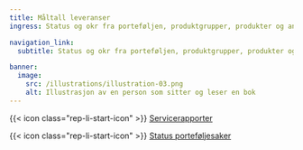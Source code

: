 ```yaml
---
title: Måltall leveranser
ingress: Status og okr fra porteføljen, produktgrupper, produkter og andre leveranseområder

navigation_link:
  subtitle: Status og okr fra porteføljen, produktgrupper, produkter og andre leveranseområder

banner:
  image:
    src: /illustrations/illustration-03.png
    alt: Illustrasjon av en person som sitter og leser en bok
---
```


{{< icon class="rep-li-start-icon" >}} [Servicerapporter](https://www.altinndigital.no/internt-dashboard/)  

{{< icon class="rep-li-start-icon" >}} [Status porteføljesaker](https://github.com/digdir/portfolio/issues?q=is%3Aopen+sort%3Aupdated-desc)

